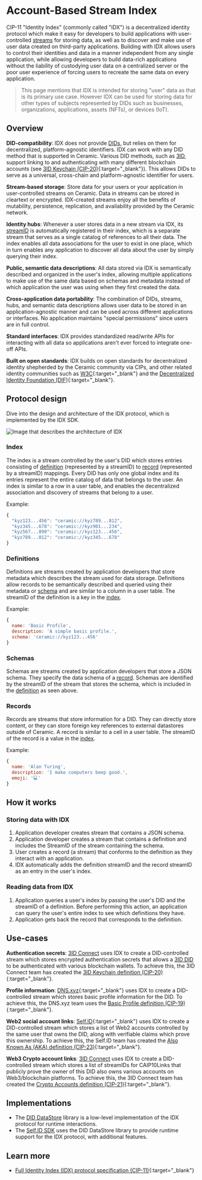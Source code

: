 # Account-Based Stream Index

CIP-11 "Identity Index" (commonly called "IDX") is a decentralized identity protocol which make it easy for developers to build applications with user-controlled [streams](../../../../learn/glossary.md#streams) for storing data, as well as to discover and make use of user data created on third-party applications. Building with IDX allows users to control their identities and data in a manner independent from any single application, while allowing developers to build data-rich applications without the liability of custodying user data on a centralized server or the poor user experience of forcing users to recreate the same data on every application.

> This page mentions that IDX is intended for storing "user" data as that is its primary use case. However IDX can be used for storing data for other types of subjects represented by DIDs such as businesses, organizations, applications, assets (NFTs), or devices (IoT).

## Overview

**DID-compatibility**: IDX does not provide [DIDs](../../../../learn/glossary.md#dids), but relies on them for decentralized, platform-agnostic identifiers. IDX can work with any DID method that is supported in Ceramic. Various DID methods, such as [3ID](../accounts/3id-did.md), support linking to and authenticating with many different blockchain accounts (see [3ID Keychain (CIP-20)](https://github.com/ceramicnetwork/CIP/blob/main/CIPs/CIP-20/CIP-20.md){:target="\_blank"}). This allows DIDs to serve as a universal, cross-chain and platform-agnostic identifier for users.

**Stream-based storage**: Store data for your users or your application in user-controlled streams on Ceramic. Data in streams can be stored in cleartext or encrypted. IDX-created streams enjoy all the benefits of mutability, persistence, replication, and availability provided by the Ceramic network.

**Identity hubs**: Whenever a user stores data in a new stream via IDX, its [streamID](../../../../learn/glossary.md#streamid) is automatically registered in their index, which is a separate stream that serves as a single catalog of references to all their data. The index enables all data associations for the user to exist in one place, which in turn enables any application to discover all data about the user by simply querying their index.

**Public, semantic data descriptions**: All data stored via IDX is semantically described and organized in the user's index, allowing multiple applications to make use of the same data based on schemas and metadata instead of which application the user was using when they first created the data.

**Cross-application data portability**: The combination of DIDs, streams, hubs, and semantic data descriptions allows user data to be stored in an application-agnostic manner and can be used across different applications or interfaces. No application maintains "special permissions" since users are in full control.

**Standard interfaces**: IDX provides standardized read/write APIs for interacting with all data so applications aren't ever forced to integrate one-off APIs.

**Built on open standards**: IDX builds on open standards for decentralized identity shepherded by the Ceramic community via CIPs, and other related identity communities such as [W3C](https://www.w3.org/){:target="\_blank"} and the [Decentralized Identity Foundation (DIF)](https://identity.foundation/){:target="\_blank"}.

## Protocol design

Dive into the design and architecture of the IDX protocol, which is implemented by the IDX SDK.

![Image that describes the architecture of IDX](../../../../images/idx-architecture.png)

### Index

The index is a stream controlled by the user's DID which stores entries consisting of [definition](#definitions) (represented by a streamID) to [record](#records) (represented by a streamID) mappings. Every DID has only one global index and its entries represent the entire catalog of data that belongs to the user. An index is similar to a row in a user table, and enables the decentralized association and discovery of streams that belong to a user.

Example:

```js
{
  "kyz123...456": "ceramic://kyz789...012",
  "kyz345...678": "ceramic://kyz901...234",
  "kyz567...890": "ceramic://kyz123...456",
  "kyz789...012": "ceramic://kyz345...678"
}
```

### Definitions

Definitions are streams created by application developers that store metadata which describes the stream used for data storage. Definitions allow records to be semantically described and queried using their metadata or [schema](#schemas) and are similar to a column in a user table. The streamID of the definition is a key in the [index](#index).

Example:

```js
{
  name: 'Basic Profile',
  description: 'A simple basic profile.',
  schema: 'ceramic://kyz123...456'
}
```

### Schemas

Schemas are streams created by application developers that store a JSON schema. They specify the data schema of a [record](#records). Schemas are identified by the streamID of the stream that stores the schema, which is included in the [definition](#definitions) as seen above.

### Records

Records are streams that store information for a DID. They can directly store content, or they can store foreign key references to external datastores outside of Ceramic. A record is similar to a cell in a user table. The streamID of the record is a value in the [index](#index).

Example:

```js
{
  name: 'Alan Turing',
  description: 'I make computers beep good.',
  emoji: '💻'
}
```

## How it works

### Storing data with IDX

1. Application developer creates stream that contains a JSON schema.
2. Application developer creates a stream that contains a definition and includes the StreamID of the stream containing the schema.
3. User creates a record (a stream) that conforms to the definition as they interact with an application.
4. IDX automatically adds the definition streamID and the record streamID as an entry in the user's index.

### Reading data from IDX

1. Application queries a user's index by passing the user's DID and the streamID of a definition. Before performing this action, an application can query the user's entire index to see which definitions they have.
2. Application gets back the record that corresponds to the definition.

## Use-cases

**Authentication secrets**: [3ID Connect](../accounts/3id-did.md#3id-connect) uses IDX to create a DID-controlled stream which stores encrypted authentication secrets that allows a [3ID DID](..//accounts/3id-did.md) to be authenticated with various blockchain wallets. To achieve this, the 3ID Connect team has created the [3ID Keychain definition (CIP-20)](https://github.com/ceramicnetwork/CIP/blob/main/CIPs/CIP-20/CIP-20.md){:target="\_blank"}.

**Profile information**: [DNS.xyz](https://dns.xyz){:target="\_blank"} uses IDX to create a DID-controlled stream which stores basic profile information for the DID. To achieve this, the DNS.xyz team uses the [Basic Profile definition (CIP-19)](https://github.com/ceramicnetwork/CIP/blob/main/CIPs/CIP-19/CIP-19.md){:target="\_blank"}.

**Web2 social account links**: [Self.ID](https://self.id){:target="\_blank"} uses IDX to create a DID-controlled stream which stores a list of Web2 accounts controlled by the same user that owns the DID, along with verifiable claims which prove this ownership. To achieve this, the Self.ID team has created the [Also Known As (AKA) definition (CIP-23)](https://github.com/ceramicnetwork/CIP/blob/main/CIPs/CIP-23/CIP-23.md){:target="\_blank"}.

**Web3 Crypto account links**: [3ID Connect](../accounts/3id-did.md#3id-connect) uses IDX to create a DID-controlled stream which stores a list of streamIDs for CAIP10Links that publicly prove the owner of this DID also owns various accounts on Web3/blockchain platforms. To achieve this, the 3ID Connect team has created the [Crypto Accounts definition (CIP-21)](https://github.com/ceramicnetwork/CIP/blob/main/CIPs/CIP-21/CIP-21.md){:target="\_blank"}.

## Implementations

- The [DID DataStore](../../../../reference/glaze/modules/did_datastore.md) library is a low-level implementation of the IDX protocol for runtime interactions.
- The [Self.ID SDK](../../../../reference/self-id/index.md) uses the DID DataStore library to provide runtime support for the IDX protocol, with additional features.

## Learn more

- [Full Identity Index (IDX) protocol specification (CIP-11)](https://github.com/ceramicnetwork/CIP/blob/main/CIPs/CIP-11/CIP-11.md){:target="\_blank"}

